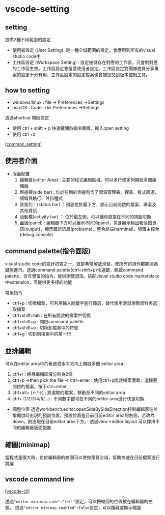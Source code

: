 # vscode-setting

## setting

提供2種不同範圍的設定

- 使用者設定 (User Setting) :是一種全域範圍的設定，會應用到所有的visual studio code中
- 工作區設定 (Workspace Setting) : 設定被儲存在對應的工作區，只會對對應的工作區生效。工作區設定會覆蓋使用者設定。工作區設定對團隊成員分享專案的設定十分有用，工作區設定的設定檔案也會被提交到版本控制工具。

## how to setting

- windows/linux : file -> Preferences ->Settings
- macOS : Code ->kk Preferences ->Settings

透過shortcut 開啟設定
- 使用 ctrl + shift + p 快速鍵開啟指令面版，輸入open setting
- 使用 ctrl +z

[[common_setting]]

## 使用者介面

- 版面配置
    1. 編輯器(editor Area) : 主要的程式編輯區域。可以多行或多列開啟多個編輯器
    2. 側邊欄(side bar) : 位於在側的側邊包含了資源管理員、搜尋、程式篩選、偵錯與執行、外掛程式
    3. 狀態列：(status bar) ：預設位於最下方，顯示目前開啟的檔案、專案及其他資訊
    4. 活動欄(activity bar) ： 位於最左側，可以讓你直接在不同的視圖切換
    5. 面版(panel) : 編輯器下方可以展示不同的panel，包含顯示輸出和偵錯資訊(output)、顯示錯誤訊息(problems)、整合終端(terminal)、偵錯主控台(debug console)

## command palette(指令面版)

visual studio code的設計初衷之一，就是希望解放滑鼠，使所有的操作都能透過鍵盤進行。透過command palette(ctrl+shift+p)快速鍵，開啟command palette，含有豐富的指令，提供瀏覽選取。搭配visual studio code marketplace 中extension，可提供更多樣的功能 

常用指令
- ctrl+p : 切換檔案，可利用輸入關鍵字進行篩選，替代使用滑鼠瀏覽資料夾選取檔案
- ctrl+shift+tab : 在所有開啟的檔案中切換
- ctrl+shift+p : 開啟command palette
- ctrl+shift+o : 切換到檔案中的符號
- ctrl+g : 切到到檔案中的某一行

## 並排編輯

可以在editor area中的垂直或水平方向上開啟多個 editor area

1. ctrl+\ : 將目編輯區域分割為2個
2. ctrl+p =>then pick the file => ctrl+enter : 使用ctrl+p開啟檔案清單，選擇要開啟的檔案，按下ctrl+enter
3. ctrl+alt+ (<-/->) : 將選取的檔案，移動至不同的editor area
4. ctrl+ (1/2/3/4/5/...) : 不同數字鍵可在不同的editor area進行快速切換
- 調整位置
透過workbench.editor.openSideBySideDirection控制編輯器在並排開啟時出現的預設位置。預設位置是目前目前editor area的右側，若改為down，則出現在目前editor area下方。
透過view->editor layout 可以擇擇不同的編輯器版面配置

## 縮圖(minimap)

當程式量很大時，位於編輯器的縮圖可以使你預覽全域，幫助快速在目前檔案進行跳躍

## vscode command line

[[vscode-cli]]

透過`"editor.minimap.side":"left"`設定，可以把縮圖的位置放在編輯器的左側。
透過`"editor.minimap.enabled":false`設定，可以隱藏或顯示縮圖





[//begin]: # "Autogenerated link references for markdown compatibility"
[common_setting]: common_setting.md "common_setting"
[vscode-cli]: vscode-cli.md "vscode-cli"
[//end]: # "Autogenerated link references"